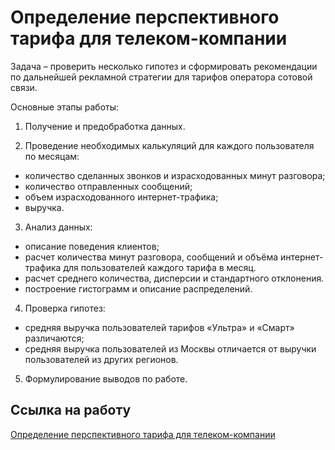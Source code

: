 # Определение перспективного тарифа для телеком-компании

Задача – проверить несколько гипотез и сформировать рекомендации по дальнейшей рекламной стратегии для тарифов оператора сотовой связи. 

Основные этапы работы:

1.	Получение и предобработка данных. 

2.	Проведение необходимых калькуляций для каждого пользователя по месяцам:
- количество сделанных звонков и израсходованных минут разговора;
- количество отправленных сообщений;
- объем израсходованного интернет-трафика;
- выручка.

3.	Анализ данных:
- описание поведения клиентов;
- расчет количества минут разговора, сообщений и объёма интернет-трафика для пользователей каждого тарифа в месяц. 
- расчет среднего количества, дисперсии и стандартного отклонения.
- построение гистограмм и описание распределений.

4. Проверка гипотез:
- средняя выручка пользователей тарифов «Ультра» и «Смарт» различаются;
- средняя выручка пользователей из Москвы отличается от выручки пользователей из других регионов.

5.	Формулирование выводов по работе.

## Ссылка на работу
[Определение перспективного тарифа для телеком-компании](https://github.com/Veronikask/Yandex-Practikum/blob/91d4e617b76b8651f8177782021748c112b1b60c/%D0%9F%D1%80%D0%BE%D0%B5%D0%BA%D1%82%2010:%20%D0%9E%D0%BF%D1%80%D0%B5%D0%B4%D0%B5%D0%BB%D0%B5%D0%BD%D0%B8%D0%B5%20%D0%BF%D0%B5%D1%80%D1%81%D0%BF%D0%B5%D0%BA%D1%82%D0%B8%D0%B2%D0%BD%D0%BE%D0%B3%D0%BE%20%D1%82%D0%B0%D1%80%D0%B8%D1%84%D0%B0%20%D0%B4%D0%BB%D1%8F%20%D1%82%D0%B5%D0%BB%D0%B5%D0%BA%D0%BE%D0%BC-%D0%BA%D0%BE%D0%BC%D0%BF%D0%B0%D0%BD%D0%B8%D0%B8/%D0%9E%D0%BF%D1%80%D0%B5%D0%B4%D0%B5%D0%BB%D0%B5%D0%BD%D0%B8%D0%B5%20%D0%BF%D0%B5%D1%80%D1%81%D0%BF%D0%B5%D0%BA%D1%82%D0%B8%D0%B2%D0%BD%D0%BE%D0%B3%D0%BE%20%D1%82%D0%B0%D1%80%D0%B8%D1%84%D0%B0%20%D0%B4%D0%BB%D1%8F%20%D1%82%D0%B5%D0%BB%D0%B5%D0%BA%D0%BE%D0%BC-%D0%BA%D0%BE%D0%BC%D0%BF%D0%B0%D0%BD%D0%B8%D0%B8.ipynb)
